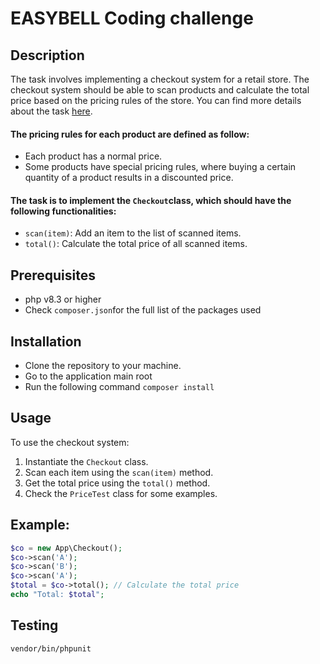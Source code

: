 # EASYBELL Coding challenge

## Description
The task involves implementing a checkout system for a retail store. The checkout system should be able to scan products and calculate the total price based on the pricing rules of the store.
You can find more details about the task [here](http://codekata.com/kata/kata09-back-to-the-checkout/).

#### The pricing rules for each product are defined as follow:
- Each product has a normal price.
- Some products have special pricing rules, where buying a certain quantity of a product results in a discounted price.

#### The task is to implement the `Checkout`class, which should have the following functionalities:
- `scan(item)`: Add an item to the list of scanned items.
- `total()`: Calculate the total price of all scanned items.

## Prerequisites

- php v8.3 or higher
- Check `composer.json`for the full list of the packages used

## Installation
- Clone the repository to your machine.
- Go to the application main root
- Run the following command `composer install`

## Usage

To use the checkout system:
1. Instantiate the `Checkout` class.
2. Scan each item using the `scan(item)` method.
3. Get the total price using the `total()` method.
4. Check the `PriceTest` class for some examples.

## Example:
```php
$co = new App\Checkout();
$co->scan('A');
$co->scan('B');
$co->scan('A');
$total = $co->total(); // Calculate the total price
echo "Total: $total";
```

## Testing
```shell
vendor/bin/phpunit
```